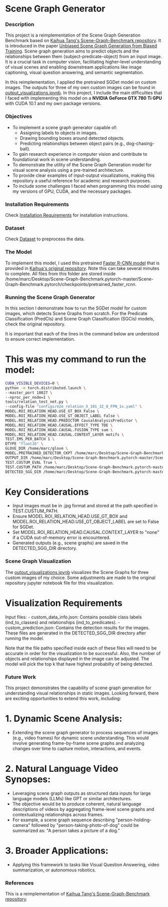 # Scene Graph Generator

### Description
This project is a reimplementation of the Scene Graph Generation Benchmark based on [Kaihua Tang's Scene-Graph-Benchmark repository](https://github.com/KaihuaTang/Scene-Graph-Benchmark.pytorch/blob/master/README.md). It is introduced in the paper [Unbiased Scene Graph Generation from Biased Training](https://openaccess.thecvf.com/content_CVPR_2020/papers/Tang_Unbiased_Scene_Graph_Generation_From_Biased_Training_CVPR_2020_paper.pdf). Scene graph generation aims to predict objects and the relationships between them (subject-predicate-object) from an input image. It is a crucial task in computer vision, facilitating higher-level understanding of visual scenes and enabling downstream applications like image captioning, visual question answering, and semantic segmentation. 

In this reimplementation, I applied the pretrained SGDet model on custom images. The outputs for three of my own custom images can be found in [output_visualizations.ipynb](output_visualizations.ipynb). In this project, I include the main difficulties that I faced with implementing this model on a **NVIDIA GeForce GTX 780 Ti GPU** with CUDA 10.1 and my own package versions.


### Objectives
- To implement a scene graph generator capable of:
    - Assigning labels to objects in images.
    - Drawing bounding boxes around detected objects.
    - Predicting relationships between object pairs (e.g., dog-chasing-ball).
- To gain research experience in computer vision and contribute to foundational work in scene understanding.
- To demonstrate the utility of the Scene Graph Generation model for visual scene analysis using a pre-trained architecture.
- To provide clear examples of input-output visualizations, making this repository a useful reference for academic and research purposes.
- To include some challenges I faced when programming this model using my versions of GPU, CUDA, and the necessary packages.


### Installation Requirements
Check [Installation Requirements](Installation_Requirements.md) for installation instructions.


### Dataset
Check [Dataset](Dataset.md) to preprocess the data. 

### The Model

To implement this model, I used this pretrained [Faster R-CNN model](https://1drv.ms/u/s!AmRLLNf6bzcir8xemVHbqPBrvjjtQg?e=hAhYCw) that is provided in [Kaihua's original repository](https://github.com/KaihuaTang/Scene-Graph-Benchmark.pytorch/blob/master/README.md). Note this can take several minutes to complete. All files from this folder are stored inside /home/marc/Desktop/Scene-Graph-Benchmark.pytorch-master/Scene-Graph-Benchmark.pytorch/checkpoints/pretrained_faster_rcnn.

### Running the Scene Graph Generator
In this section I demonstrate how to run the SGDet model for custom images, which detects Scene Graphs from scratch. For the Predicate Classification (PredCls) and Scene Graph Classification (SGCls) models, check the original repository. 

It is important that each of the lines in the command below are understood to ensure correct implementation.

# This was my command to run the model:

```bash
CUDA_VISIBLE_DEVICES=0 \
python -m torch.distributed.launch \
--master_port 10027 \
--nproc_per_node=1 \
tools/relation_test_net.py \
--config-file "configs/e2e_relation_X_101_32_8_FPN_1x.yaml" \
MODEL.ROI_RELATION_HEAD.USE_GT_BOX False \
MODEL.ROI_RELATION_HEAD.USE_GT_OBJECT_LABEL False \
MODEL.ROI_RELATION_HEAD.PREDICTOR CausalAnalysisPredictor \
MODEL.ROI_RELATION_HEAD.CAUSAL.EFFECT_TYPE TDE \
MODEL.ROI_RELATION_HEAD.CAUSAL.FUSION_TYPE sum \
MODEL.ROI_RELATION_HEAD.CAUSAL.CONTEXT_LAYER motifs \
TEST.IMS_PER_BATCH 1 \
DTYPE "float16" \
GLOVE_DIR /home/marc/glove \
MODEL.PRETRAINED_DETECTOR_CKPT /home/marc/Desktop/Scene-Graph-Benchmark.pytorch-master/Scene-Graph-Benchmark.pytorch/checkpoints/pretrained_faster_rcnn/model_final.pth \
OUTPUT_DIR /home/marc/Desktop/Scene-Graph-Benchmark.pytorch-master/Scene-Graph-Benchmark.pytorch/checkpoints/outputs \
TEST.CUSTUM_EVAL True \
TEST.CUSTUM_PATH /home/marc/Desktop/Scene-Graph-Benchmark.pytorch-master/Scene-Graph-Benchmark.pytorch/checkpoints/custom_images \
DETECTED_SGG_DIR /home/marc/Desktop/Scene-Graph-Benchmark.pytorch-master/Scene-Graph-Benchmark.pytorch/checkpoints/outputs
```
# Key Considerations
- Input images must be in .jpg format and stored at the path specified in TEST.CUSTUM_PATH.
- Ensure MODEL.ROI_RELATION_HEAD.USE_GT_BOX and MODEL.ROI_RELATION_HEAD.USE_GT_OBJECT_LABEL are set to False for SGDet.
- Set MODEL.ROI_RELATION_HEAD.CAUSAL.CONTEXT_LAYER to "none" if a CUDA out-of-memory error is encountered.
- Generated outputs (e.g., scene graphs) are saved in the DETECTED_SGG_DIR directory.


### Scene Graph Visualization
The [output_visualizations.ipynb](output_visualizations.ipynb) visualizes the Scene Graphs for three custom images of my choice. Some adjustments are made to the original repository jupyter notebook file for this visualization. 

# Visualization Requirements
Input files:
    - custom_data_info.json: Contains possible class labels (ind_to_classes) and relationships (ind_to_predicates).
    - custom_prediction.json: Contains the detection results for the images.
These files are generated in the DETECTED_SGG_DIR directory after running the model.

Note that the file paths specified inside each of these files will need to be accurate in order for the visualization to be successful. Also, the number of objects and relationships displayed in the image can be adjusted. The model will pick the top k that have highest probabilty of being detected.

### Future Work
This project demonstrates the capability of scene graph generation for understanding visual relationships in static images. Looking forward, there are exciting opportunities to extend this work, including:

# 1. Dynamic Scene Analysis:
- Extending the scene graph generator to process sequences of images (e.g., video frames) for dynamic scene understanding. This would involve generating frame-by-frame scene graphs and analyzing changes over time to capture motion, interactions, and events.

# 2. Natural Language Video Synopses:
- Leveraging scene graph outputs as structured data inputs for large language models (LLMs) like GPT or similar architectures.
- The objective would be to produce coherent, natural language descriptions of videos by aggregating frame-level scene graphs and contextualizing relationships across frames.
- For example, a scene graph sequence describing "person-holding-camera" followed by "person-taking-photo-of-dog" could be summarized as: "A person takes a picture of a dog."

# 3. Broader Applications:
- Applying this framework to tasks like Visual Question Answering, video summarization, or autonomous robotics. 


### References 
This is a reimplementation of [Kaihua Tang's Scene-Graph-Benchmark repository](https://github.com/KaihuaTang/Scene-Graph-Benchmark.pytorch/blob/master/README.md).

